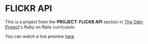 # FLICKR API

This is a project from the **PROJECT: FLICKR API** section in [The Odin Project](https://www.theodinproject.com/paths/full-stack-ruby-on-rails/courses/ruby-on-rails/lessons/flickr-api)'s Ruby on Rails curriculum.

You can watch a live preview [here](https://glacial-dawn-56310.herokuapp.com/)
